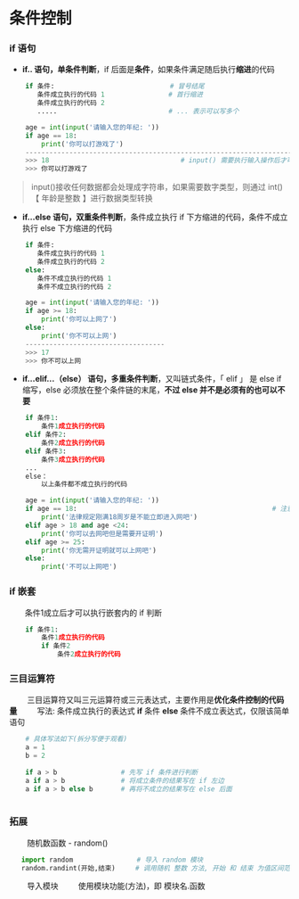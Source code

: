 # 条件控制
### if 语句
* **if.. 语句，单条件判断**，if 后面是**条件**，如果条件满足随后执行**缩进**的代码

```python
    if 条件:                             # 冒号结尾
       条件成立执行的代码 1                # 首行缩进
       条件成立执行的代码 2
       .....                            # ... 表示可以写多个
```


```python
    age = int(input('请输入您的年纪: ')) 
    if age == 18:
        print('你可以打游戏了')
    --------------------------------------------------------------------------------
    >>> 18                                 # input() 需要执行输入操作后才可以执行下一步操作
    >>> 你可以打游戏了                 

```
>input()接收任何数据都会处理成字符串，如果需要数字类型，则通过 int() 【 年龄是整数 】进行数据类型转换


* **if...else 语句，双重条件判断**，条件成立执行 if 下方缩进的代码，条件不成立执行 else 下方缩进的代码


```python
    if 条件:
       条件成立执行的代码 1
       条件成立执行的代码 2
    else:
       条件不成立执行的代码 1
       条件不成立执行的代码 2

```


```python
    age = int(input('请输入您的年纪: '))
    if age >= 18:
        print('你可以上网了')
    else:
        print('你不可以上网')
    -----------------------------------
    >>> 17
    >>> 你不可以上网

```



* **if...elif...（else） 语句，多重条件判断**，又叫链式条件，「 elif 」 是 else if 缩写，else 必须放在整个条件链的末尾，**不过 else 并不是必须有的也可以不要**


```python
    if 条件1:
        条件1成立执行的代码
    elif 条件2:
        条件2成立执行的代码
    elif 条件3:
        条件3成立执行的代码
    ...                                         
    else：                                      
        以上条件都不成立执行的代码
```


```python
    age = int(input('请输入您的年纪: '))
    if age == 18:                                                 # 注意 == 是 等于号
        print('法律规定刚满18周岁是不能立即进入网吧')
    elif age > 18 and age <24:
        print('你可以去网吧但是需要开证明')
    elif age >= 25:
        print('你无需开证明就可以上网吧')
    else:
        print('不可以上网吧')
```




### if 嵌套

&emsp;&emsp;条件1成立后才可以执行嵌套内的 if 判断

```python
    if 条件1:
        条件1成立执行的代码
        if 条件2
            条件2成立执行的代码

```


### 三目运算符
&emsp;&emsp; 三目运算符又叫三元运算符或三元表达式，主要作用是**优化条件控制的代码量**
&emsp;&emsp; 写法: 条件成立执行的表达式 **if** 条件 **else** 条件不成立表达式，仅限该简单语句

```python
    # 具体写法如下(拆分写便于观看)
    a = 1
    b = 2
   
    if a > b                # 先写 if 条件进行判断
    a if a > b              # 将成立条件的结果写在 if 左边
    a if a > b else b       # 再将不成立的结果写在 else 后面
   
```


### 拓展
&emsp;&emsp; 随机数函数 - random()

```python
   import random                # 导入 random 模块
   random.randint(开始,结束)     # 调用随机 整数 方法, 开始 和 结束 为值区间范围，包括开始和结束

```
&emsp;&emsp; 导入模块
&emsp;&emsp; 使用模块功能(方法)，即 模块名.函数













